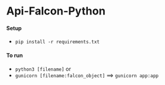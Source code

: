 # Api-Falcon-Python

#### Setup
- `pip install -r requirements.txt`

#### To run
- `python3 [filename]`
  or
- `gunicorn [filename:falcon_object]` ==> `gunicorn app:app`